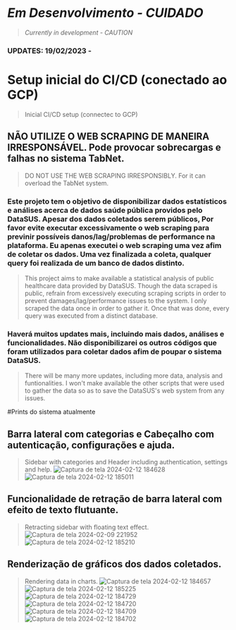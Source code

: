 # *Em Desenvolvimento - CUIDADO*
> *Currently in development - CAUTION*

### UPDATES: 19/02/2023 - 
# Setup inicial do CI/CD (conectado ao GCP)
> Inicial CI/CD setup (connectec to GCP) 

## NÃO UTILIZE O WEB SCRAPING DE MANEIRA IRRESPONSÁVEL. Pode provocar sobrecargas e falhas no sistema TabNet.
> DO NOT USE THE WEB SCRAPING IRRESPONSIBLY. For it can overload the TabNet system.

### Este projeto tem o objetivo de disponibilizar dados estatísticos e análises acerca de dados saúde pública providos pelo DataSUS. Apesar dos dados coletados serem públicos, Por favor evite executar excessivamente o web scraping para previnir possíveis danos/lag/problemas de performance na plataforma. Eu apenas executei o web scraping uma vez afim de coletar os dados. Uma vez finalizada a coleta, qualquer query foi realizada de um banco de dados distinto.
> This project aims to make available a statistical analysis of public healthcare data provided by DataSUS. Though the data scraped is public, refrain from excessively executing scraping scripts in order to prevent damages/lag/performance issues to the system. I only scraped the data once in order to gather it. Once that was done, every query was executed from a distinct database.

### Haverá muitos updates mais, incluindo mais dados, análises e funcionalidades. Não disponibilizarei os outros códigos que foram utilizados para coletar dados afim de poupar o sistema DataSUS.
> There will be many more updates, including more data, analysis and funtionalities. I won't make available the other scripts that were used to gather the data so as to save the DataSUS's web system from any issues.

#Prints do sistema atualmente
## Barra lateral com categorias e Cabeçalho com autenticação, configurações e ajuda.
> Sidebar with categories and Header including authentication, settings and help.
![Captura de tela 2024-02-12 184628](https://github.com/TarsoLucas/DataSUS_Statistical_Analysis/assets/95001225/23dbf899-134a-4194-a278-a521d79855fe)
![Captura de tela 2024-02-12 185011](https://github.com/TarsoLucas/DataSUS_Statistical_Analysis/assets/95001225/142d6796-44ea-43da-9194-1d3801be2909)
## Funcionalidade de retração de barra lateral com efeito de texto flutuante.
> Retracting sidebar with floating text effect.
![Captura de tela 2024-02-09 221952](https://github.com/TarsoLucas/DataSUS_Statistical_Analysis/assets/95001225/0e1094f4-9d88-4911-8611-44fa940b025b)
![Captura de tela 2024-02-12 185210](https://github.com/TarsoLucas/DataSUS_Statistical_Analysis/assets/95001225/fd4372b7-1665-429e-a609-e6c6eede0f38)
## Renderização de gráficos dos dados coletados.
> Rendering data in charts.
![Captura de tela 2024-02-12 184657](https://github.com/TarsoLucas/DataSUS_Statistical_Analysis/assets/95001225/b9809b6f-1f03-4acd-95d2-a3bb1dc64aea)
![Captura de tela 2024-02-12 185225](https://github.com/TarsoLucas/DataSUS_Statistical_Analysis/assets/95001225/401907f7-6c22-4cf2-81c0-245355079c2a)
![Captura de tela 2024-02-12 184729](https://github.com/TarsoLucas/DataSUS_Statistical_Analysis/assets/95001225/f2b929f3-f120-47ec-addb-aeeffa1682f9)
![Captura de tela 2024-02-12 184720](https://github.com/TarsoLucas/DataSUS_Statistical_Analysis/assets/95001225/d2d8cdba-4f13-4812-8b86-eb891ab61c8e)
![Captura de tela 2024-02-12 184709](https://github.com/TarsoLucas/DataSUS_Statistical_Analysis/assets/95001225/2cddd6b6-e830-4dd9-b4da-c59f6025b65b)
![Captura de tela 2024-02-12 184702](https://github.com/TarsoLucas/DataSUS_Statistical_Analysis/assets/95001225/d3f1b9ba-ed6f-4382-b69c-c9f3dd9a6192)


